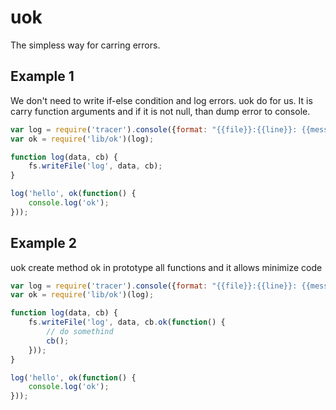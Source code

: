 # uok
The simpless way for carring errors.

## Example 1

We don't need to write if-else condition and log errors. uok do for us.
It is carry function arguments and if it is not null, than dump error to console.

```javascript
var log = require('tracer').console({format: "{{file}}:{{line}}: {{message}}"}).log;
var ok = require('lib/ok')(log);

function log(data, cb) {
	fs.writeFile('log', data, cb);
}

log('hello', ok(function() {
	console.log('ok');
}));
```

## Example 2
uok create method ok in prototype all functions and it allows minimize code

```javascript
var log = require('tracer').console({format: "{{file}}:{{line}}: {{message}}"}).log;
var ok = require('lib/ok')(log);

function log(data, cb) {
	fs.writeFile('log', data, cb.ok(function() {
		// do somethind
		cb();
	}));
}

log('hello', ok(function() {
	console.log('ok');
}));
```
